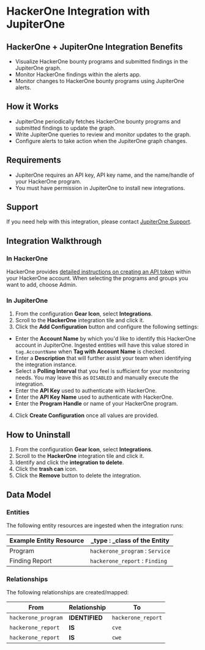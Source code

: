 # HackerOne Integration with JupiterOne

## HackerOne + JupiterOne Integration Benefits

- Visualize HackerOne bounty programs and submitted findings in the JupiterOne
  graph.
- Monitor HackerOne findings within the alerts app.
- Monitor changes to HackerOne bounty programs using JupiterOne alerts.

## How it Works

- JupiterOne periodically fetches HackerOne bounty programs and submitted
  findings to update the graph.
- Write JupiterOne queries to review and monitor updates to the graph.
- Configure alerts to take action when the JupiterOne graph changes.

## Requirements

- JupiterOne requires an API key, API key name, and the name/handle of your
  HackerOne program.
- You must have permission in JupiterOne to install new integrations.

## Support

If you need help with this integration, please contact
[JupiterOne Support](https://community.askj1.com).

## Integration Walkthrough

### In HackerOne

HackerOne provides [detailed instructions on creating an API token][1] within
your HackerOne account. When selecting the programs and groups you want to add,
choose Admin.

### In JupiterOne

1. From the configuration **Gear Icon**, select **Integrations**.
2. Scroll to the **HackerOne** integration tile and click it.
3. Click the **Add Configuration** button and configure the following settings:

- Enter the **Account Name** by which you'd like to identify this HackerOne
  account in JupiterOne. Ingested entities will have this value stored in
  `tag.AccountName` when **Tag with Account Name** is checked.
- Enter a **Description** that will further assist your team when identifying
  the integration instance.
- Select a **Polling Interval** that you feel is sufficient for your monitoring
  needs. You may leave this as `DISABLED` and manually execute the integration.
- Enter the **API Key** used to authenticate with HackerOne.
- Enter the **API Key Name** used to authenticate with HackerOne.
- Enter the **Program Handle** or name of your HackerOne program.

4. Click **Create Configuration** once all values are provided.

## How to Uninstall

1. From the configuration **Gear Icon**, select **Integrations**.
2. Scroll to the **HackerOne** integration tile and click it.
3. Identify and click the **integration to delete**.
4. Click the **trash can** icon.
5. Click the **Remove** button to delete the integration.

## Data Model

### Entities

The following entity resources are ingested when the integration runs:

| Example Entity Resource | \_type : \_class of the Entity  |
| ----------------------- | ------------------------------- |
| Program                 | `hackerone_program` : `Service` |
| Finding Report          | `hackerone_report` : `Finding`  |

### Relationships

The following relationships are created/mapped:

| From                | Relationship   | To                 |
| ------------------- | -------------- | ------------------ |
| `hackerone_program` | **IDENTIFIED** | `hackerone_report` |
| `hackerone_report`  | **IS**         | `cve`              |
| `hackerone_report`  | **IS**         | `cwe`              |

[1]: https://docs.hackerone.com/programs/api-tokens.html
